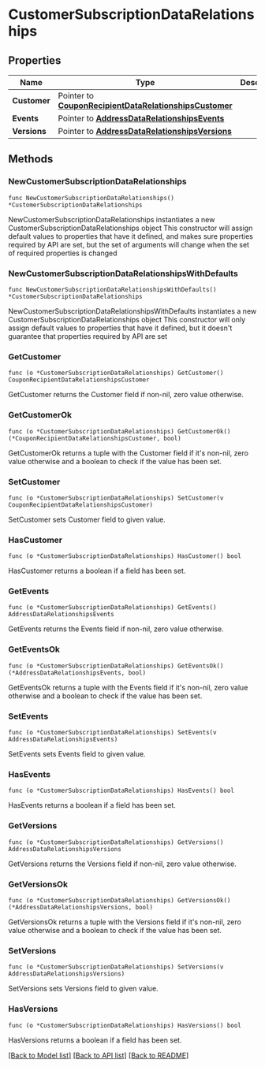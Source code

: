 # CustomerSubscriptionDataRelationships

## Properties

Name | Type | Description | Notes
------------ | ------------- | ------------- | -------------
**Customer** | Pointer to [**CouponRecipientDataRelationshipsCustomer**](CouponRecipientDataRelationshipsCustomer.md) |  | [optional] 
**Events** | Pointer to [**AddressDataRelationshipsEvents**](AddressDataRelationshipsEvents.md) |  | [optional] 
**Versions** | Pointer to [**AddressDataRelationshipsVersions**](AddressDataRelationshipsVersions.md) |  | [optional] 

## Methods

### NewCustomerSubscriptionDataRelationships

`func NewCustomerSubscriptionDataRelationships() *CustomerSubscriptionDataRelationships`

NewCustomerSubscriptionDataRelationships instantiates a new CustomerSubscriptionDataRelationships object
This constructor will assign default values to properties that have it defined,
and makes sure properties required by API are set, but the set of arguments
will change when the set of required properties is changed

### NewCustomerSubscriptionDataRelationshipsWithDefaults

`func NewCustomerSubscriptionDataRelationshipsWithDefaults() *CustomerSubscriptionDataRelationships`

NewCustomerSubscriptionDataRelationshipsWithDefaults instantiates a new CustomerSubscriptionDataRelationships object
This constructor will only assign default values to properties that have it defined,
but it doesn't guarantee that properties required by API are set

### GetCustomer

`func (o *CustomerSubscriptionDataRelationships) GetCustomer() CouponRecipientDataRelationshipsCustomer`

GetCustomer returns the Customer field if non-nil, zero value otherwise.

### GetCustomerOk

`func (o *CustomerSubscriptionDataRelationships) GetCustomerOk() (*CouponRecipientDataRelationshipsCustomer, bool)`

GetCustomerOk returns a tuple with the Customer field if it's non-nil, zero value otherwise
and a boolean to check if the value has been set.

### SetCustomer

`func (o *CustomerSubscriptionDataRelationships) SetCustomer(v CouponRecipientDataRelationshipsCustomer)`

SetCustomer sets Customer field to given value.

### HasCustomer

`func (o *CustomerSubscriptionDataRelationships) HasCustomer() bool`

HasCustomer returns a boolean if a field has been set.

### GetEvents

`func (o *CustomerSubscriptionDataRelationships) GetEvents() AddressDataRelationshipsEvents`

GetEvents returns the Events field if non-nil, zero value otherwise.

### GetEventsOk

`func (o *CustomerSubscriptionDataRelationships) GetEventsOk() (*AddressDataRelationshipsEvents, bool)`

GetEventsOk returns a tuple with the Events field if it's non-nil, zero value otherwise
and a boolean to check if the value has been set.

### SetEvents

`func (o *CustomerSubscriptionDataRelationships) SetEvents(v AddressDataRelationshipsEvents)`

SetEvents sets Events field to given value.

### HasEvents

`func (o *CustomerSubscriptionDataRelationships) HasEvents() bool`

HasEvents returns a boolean if a field has been set.

### GetVersions

`func (o *CustomerSubscriptionDataRelationships) GetVersions() AddressDataRelationshipsVersions`

GetVersions returns the Versions field if non-nil, zero value otherwise.

### GetVersionsOk

`func (o *CustomerSubscriptionDataRelationships) GetVersionsOk() (*AddressDataRelationshipsVersions, bool)`

GetVersionsOk returns a tuple with the Versions field if it's non-nil, zero value otherwise
and a boolean to check if the value has been set.

### SetVersions

`func (o *CustomerSubscriptionDataRelationships) SetVersions(v AddressDataRelationshipsVersions)`

SetVersions sets Versions field to given value.

### HasVersions

`func (o *CustomerSubscriptionDataRelationships) HasVersions() bool`

HasVersions returns a boolean if a field has been set.


[[Back to Model list]](../README.md#documentation-for-models) [[Back to API list]](../README.md#documentation-for-api-endpoints) [[Back to README]](../README.md)


